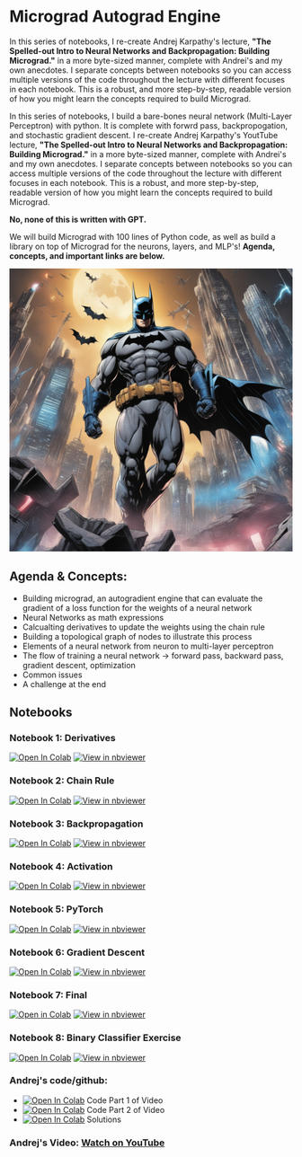 # **Micrograd Autograd Engine**

In this series of notebooks, I re-create Andrej Karpathy's lecture, **"The Spelled-out Intro to Neural Networks and Backpropagation: Building Micrograd."** in a more byte-sized manner, complete with Andrei's and my own anecdotes. I separate concepts between notebooks so you can access multiple versions of the code throughout the lecture with different focuses in each notebook. This is a robust, and more step-by-step, readable version of how you might learn the concepts required to build Micrograd.

In this series of notebooks, I build a bare-bones neural network (Multi-Layer Perceptron) with python. It is complete with forwrd pass, backpropogation, and stochastic gradient descent. I re-create Andrej Karpathy's YoutTube lecture, **"The Spelled-out Intro to Neural Networks and Backpropagation: Building Micrograd."** in a more byte-sized manner, complete with Andrei's and my own anecdotes. I separate concepts between notebooks so you can access multiple versions of the code throughout the lecture with different focuses in each notebook. This is a robust, and more step-by-step, readable version of how you might learn the concepts required to build Micrograd.

**No, none of this is written with GPT.**

We will build Micrograd with 100 lines of Python code, as well as build a library on top of Micrograd for the neurons, layers, and MLP's!
**Agenda, concepts, and important links are below.**

![](images/batman.jpeg)

## **Agenda & Concepts:**
- Building micrograd, an autogradient engine that can evaluate the gradient of a loss function for the weights of a neural network
- Neural Networks as math expressions
- Calcualting derivatives to update the weights using the chain rule
- Building a topological graph of nodes to illustrate this process
- Elements of a neural network from neuron to multi-layer perceptron
- The flow of training a neural network -> forward pass, backward pass, gradient descent, optimization
- Common issues
- A challenge at the end

## Notebooks

### Notebook 1: Derivatives
[![Open In Colab](https://colab.research.google.com/assets/colab-badge.svg)](https://colab.research.google.com/github/mattsankner/micrograd/blob/main/mg1_derivatives.ipynb)
[![View in nbviewer](https://img.shields.io/badge/view-nbviewer-orange)](https://nbviewer.jupyter.org/github/mattsankner/micrograd/blob/main/mg1_derivatives.ipynb)

### Notebook 2: Chain Rule
[![Open In Colab](https://colab.research.google.com/assets/colab-badge.svg)](https://colab.research.google.com/github/mattsankner/micrograd/blob/main/mg2_chain_rule.ipynb)
[![View in nbviewer](https://img.shields.io/badge/view-nbviewer-orange)](https://nbviewer.jupyter.org/github/mattsankner/micrograd/blob/main/mg2_chain_rule.ipynb)

### Notebook 3: Backpropagation
[![Open In Colab](https://colab.research.google.com/assets/colab-badge.svg)](https://colab.research.google.com/github/mattsankner/micrograd/blob/main/mg3_backpropogation.ipynb)
[![View in nbviewer](https://img.shields.io/badge/view-nbviewer-orange)](https://nbviewer.jupyter.org/github/mattsankner/micrograd/blob/main/mg3_backpropogation.ipynb)

### Notebook 4: Activation
[![Open In Colab](https://colab.research.google.com/assets/colab-badge.svg)](https://colab.research.google.com/github/mattsankner/micrograd/blob/main/mg4_activation.ipynb)
[![View in nbviewer](https://img.shields.io/badge/view-nbviewer-orange)](https://nbviewer.jupyter.org/github/mattsankner/micrograd/blob/main/mg4_activation.ipynb)

### Notebook 5: PyTorch
[![Open In Colab](https://colab.research.google.com/assets/colab-badge.svg)](https://colab.research.google.com/github/mattsankner/micrograd/blob/main/mg5_pytorch.ipynb)
[![View in nbviewer](https://img.shields.io/badge/view-nbviewer-orange)](https://nbviewer.jupyter.org/github/mattsankner/micrograd/blob/main/mg5_pytorch.ipynb)

### Notebook 6: Gradient Descent
[![Open In Colab](https://colab.research.google.com/assets/colab-badge.svg)](https://colab.research.google.com/github/mattsankner/micrograd/blob/main/mg6_gradient_descent.ipynb)
[![View in nbviewer](https://img.shields.io/badge/view-nbviewer-orange)](https://nbviewer.jupyter.org/github/mattsankner/micrograd/blob/main/mg6_gradient_descent.ipynb)

### Notebook 7: Final
[![Open in Colab](https://colab.research.google.com/assets/colab-badge.svg)](https://colab.research.google.com/github/mattsankner/micrograd/blob/main/mg7_final.ipynb)
[![View in nbviewer](https://img.shields.io/badge/view-nbviewer-orange)](https://nbviewer.jupyter.org/github/mattsankner/micrograd/blob/main/mg7_final.ipynb)

### Notebook 8: Binary Classifier Exercise 
[![Open In Colab](https://colab.research.google.com/assets/colab-badge.svg)](https://colab.research.google.com/github/mattsankner/micrograd/blob/main/mg8_binary_classifer.ipynb)
[![View in nbviewer](https://img.shields.io/badge/view-nbviewer-orange)](https://nbviewer.jupyter.org/github/mattsankner/micrograd/blob/main/mg8_binary_classifier.ipynb)

### Andrej's code/github: 
- [![Open In Colab](https://colab.research.google.com/assets/colab-badge.svg)](https://colab.research.google.com/drive/1QNZHptdphzZ8BzlYdaRX2IylzONCo3sH?usp=sharing) Code Part 1 of Video
- [![Open In Colab](https://colab.research.google.com/assets/colab-badge.svg)](https://colab.research.google.com/drive/1rBHNN8qIrCGVIKMilnD-rFmKfMX_PRXa?usp=sharing) Code Part 2 of Video
- [![Open In Colab](https://colab.research.google.com/assets/colab-badge.svg)](https://colab.research.google.com/drive/1cLkwbDNcNGoZGDc_7Fepbt3BplCXT21w?usp=sharing) Solutions

### Andrej's Video: [Watch on YouTube](https://www.youtube.com/watch?v=VMj-3S1tku0)
